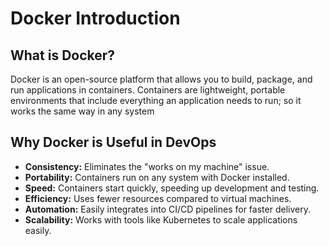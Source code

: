 # Docker Introduction
## What is Docker?
Docker is an open-source platform that allows you to build, package, and run applications in containers. 
Containers are lightweight, portable environments that include everything an application needs to run; so it works the same way in any system

## Why Docker is Useful in DevOps
- **Consistency:** Eliminates the "works on my machine" issue.
- **Portability:** Containers run on any system with Docker installed.
- **Speed:** Containers start quickly, speeding up development and testing.
- **Efficiency:** Uses fewer resources compared to virtual machines.
- **Automation:** Easily integrates into CI/CD pipelines for faster delivery.
- **Scalability:** Works with tools like Kubernetes to scale applications easily.
